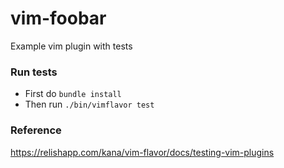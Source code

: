 # vim-foobar
Example vim plugin with tests

### Run tests

* First do `bundle install`
* Then run `./bin/vimflavor test`


### Reference
https://relishapp.com/kana/vim-flavor/docs/testing-vim-plugins
